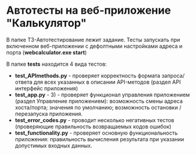 # Автотесты на веб-приложение "Калькулятор"
В папке TЗ-Автотестирование лежит задание. Тесты запускать при включенном веб-приложении с дефолтными настройками адреса и порта (**webcalculator.exe start**)

В папке **tests** находится 4 вида тестов:
* **test_APImethods.py** - проверяет корректность формата запроса/ответа для всех указанных в описании API-методов (раздел API интерфейс приложения)
* **test_app.py** - 3) - проверяет функционал управления приложением (раздел Управление приложением): возможность смены адреса хоста/порта; значения по умолчанию; возможность остановки / перезапуска приложения.
* **test_error_codes.py** - проводит несколько негативных тестов (проверяющие правильность возвращаемых кодов ошибок)
* **test_functionality.py** - проверяет основную функциональность приложения: правильность вычисления результата при указании допустимых входных данных. 